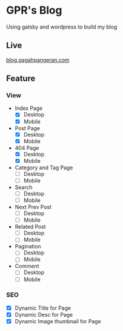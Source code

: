 # GPR's Blog

Using gatsby and wordpress to build my blog

## Live

[blog.gagahpangeran.com](https://blog.gagahpangeran.com)

## Feature

### View

- Index Page
  - [x] Desktop
  - [x] Mobile
- Post Page
  - [x] Desktop
  - [x] Mobile
- 404 Page
  - [x] Desktop
  - [x] Mobile
- Category and Tag Page
  - [ ] Desktop
  - [ ] Mobile
- Search
  - [ ] Desktop
  - [ ] Mobile
- Next Prev Post
  - [ ] Desktop
  - [ ] Mobile
- Related Post
  - [ ] Desktop
  - [ ] Mobile
- Pagination
  - [ ] Desktop
  - [ ] Mobile
- Comment
  - [ ] Desktop
  - [ ] Mobile

### SEO

- [x] Dynamic Title for Page
- [x] Dynamic Desc for Page
- [x] Dynamic Image thumbnail for Page
